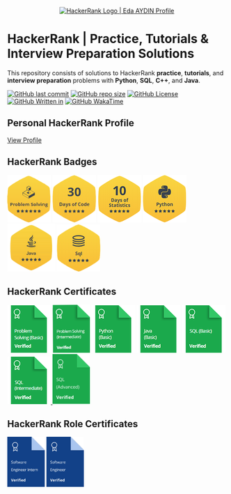 <p align="center">
    <a href="https://www.hackerrank.com/edaaydinea">
        <img alt="HackerRank Logo | Eda AYDIN Profile" src="https://hrcdn.net/fcore/assets/brand/typemark_60x200-7435b42d20.svg" width = 450 >
    </a>
</p>

# HackerRank | Practice, Tutorials & Interview Preparation Solutions

This repository consists of solutions to HackerRank **practice**, **tutorials**, and **interview preparation** problems with **Python**, **SQL**, **C++**, and **Java**.

[![GitHub last commit](https://img.shields.io/github/last-commit/edaaydinea/HackerRank)](https://github.com/edaaydinea/HackerRank/commits/master)
[![GitHub repo size](https://img.shields.io/github/repo-size/edaaydinea/HackerRank)](https://github.com/edaaydinea/HackerRank/archive/master.zip)
[![GitHub License](https://img.shields.io:/github/license/edaaydinea/HackerRank)](https://img.shields.io:/github/license/edaaydinea/HackerRank)
[![GitHub Written in](https://img.shields.io/badge/Written%20in%20-Python%2C%20Java%2C%20C%2B%2B%2C%20SQL-blue)](https://img.shields.io/badge/Written%20in%20-Python%2C%20Java%2C%20C%2B%2B%2C%20MYSQL-blue)
[![GitHub WakaTime](https://wakatime.com/badge/github/edaaydinea/HackerRank.svg)](https://wakatime.com/badge/github/edaaydinea/HackerRank.svg)

## Personal HackerRank Profile

[View Profile](https://www.hackerrank.com/edaaydinea)

## HackerRank Badges

<p align="left">
    <img alt="Problem Solving" src="https://raw.githubusercontent.com/edaaydinea/HackerRank/master/Badges/problem-solving_stars_6.png" width = 100 >
    <img alt="30 Days of Code" src="https://raw.githubusercontent.com/edaaydinea/HackerRank/master/Badges/30-days-of-code_5_star.png" width = 100 >
    <img alt="10 Days of Statistics" src="https://raw.githubusercontent.com/edaaydinea/HackerRank/master/Badges/10_days_of_statistics_5_star.png" width = 100 >
    <img alt="Python" src="https://raw.githubusercontent.com/edaaydinea/HackerRank/master/Badges/python_5_star.png" width = 100 >
    <img alt="Java" src="https://raw.githubusercontent.com/edaaydinea/HackerRank/master/Badges/java_5_star.png" width = 110 >
    <img alt="SQL" src="https://raw.githubusercontent.com/edaaydinea/HackerRank/master/Badges/sql_5_star.png" width = 100 >
</p>


## HackerRank Certificates

<p align="left">
    <a href="Skills%20Certification/Problem%20Solving%20(Basic).png"> <img src="Badges/problem_solving_basic_skill.png" alt="Problem Solving (Basic) Certificate"/></a>
    <a href="Skills%20Certification/Problem%20Solving%20(Intermediate).png"> <img src="Badges/problem_solving_intermediate_skill.png" width = 86 alt="Problem Solving (Intermediate) Certificate"/></a>
    <a href="Skills%20Certification/Python%20(Basic)%20Certificate.png"> <img src="Badges/python_basic_skill.png" alt="Python (Basic) Certificate"/></a>
    <a href="Skills%20Certification/Java%20(Basic).png"> <img src="Badges/java_basic_skill.png" alt="Java (Basic) Certificate"/></a>
    <a href="Skills%20Certification/SQL%20(Basic)%20Certificate.png"> <img src="Badges/sql_basic_skill.png" alt="SQL (Basic) Certificate"/></a>
    <a href="Skills%20Certification/SQL%20(Intermediate).png"> <img src="Badges/sql_intermediate_skill.png" alt="SQL (Intermediate) Certificate"/> </a>
    <a href="Skills%20Certification/SQL (Advanced).png"> <img src="Badges/SQL_adv_badge.png" width = 86 alt="SQL (Advanced) Certificate"/> </a> 
</p>

## HackerRank Role Certificates

<p align="left">
    <a href="Skills%20Certification/Software Engineer Intern.png"> <img src="Badges/se_intern_badge.png" width = 86 alt="Software Engineer Intern Certificate"/></a>
    <a href="Skills%20Certification/Software Engineer.png"> <img src="Badges/se_badge.png" width = 86 alt="Software Engineer Certificate"/></a>
</p>